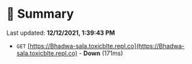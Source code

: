 # 📖 Summary
Last updated: **12/12/2021, 1:39:43 PM**

- `GET` [https://Bhadwa-sala.toxicblte.repl.co](https://Bhadwa-sala.toxicblte.repl.co) - **Down** (171ms)
